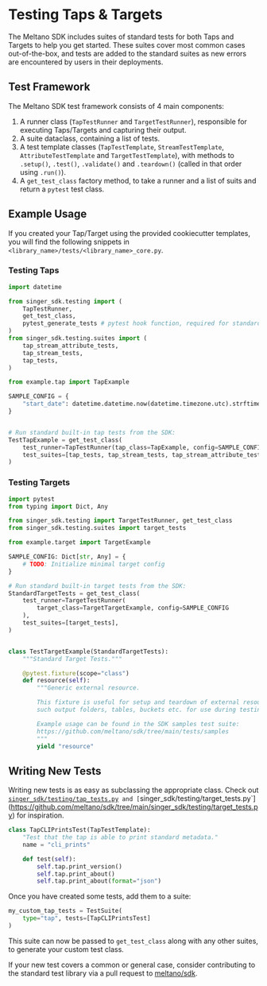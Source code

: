 # Testing Taps & Targets

The Meltano SDK includes suites of standard tests for both Taps and Targets to help you get started.
These suites cover most common cases out-of-the-box, and tests are added to the standard suites as new errors are encountered by users in their deployments.

## Test Framework

The Meltano SDK test framework consists of 4 main components:

1. A runner class (`TapTestRunner` and `TargetTestRunner`), responsible for executing Taps/Targets and capturing their output.
1. A suite dataclass, containing a list of tests.
1. A test template classes (`TapTestTemplate`, `StreamTestTemplate`, `AttributeTestTemplate` and `TargetTestTemplate`), with methods to `.setup()`, `.test()`, `.validate()` and `.teardown()` (called in that order using `.run()`).
1. A `get_test_class` factory method, to take a runner and a list of suits and return a `pytest` test class.

## Example Usage

If you created your Tap/Target using the provided cookiecutter templates, you will find the following snippets in `<library_name>/tests/<library_name>_core.py`.

### Testing Taps

```python
import datetime

from singer_sdk.testing import (
    TapTestRunner,
    get_test_class,
    pytest_generate_tests # pytest hook function, required for standard tests
)
from singer_sdk.testing.suites import (
    tap_stream_attribute_tests,
    tap_stream_tests,
    tap_tests,
)

from example.tap import TapExample

SAMPLE_CONFIG = {
    "start_date": datetime.datetime.now(datetime.timezone.utc).strftime("%Y-%m-%d")
}


# Run standard built-in tap tests from the SDK:
TestTapExample = get_test_class(
    test_runner=TapTestRunner(tap_class=TapExample, config=SAMPLE_CONFIG),
    test_suites=[tap_tests, tap_stream_tests, tap_stream_attribute_tests],
)
```

### Testing Targets

```python
import pytest
from typing import Dict, Any

from singer_sdk.testing import TargetTestRunner, get_test_class
from singer_sdk.testing.suites import target_tests

from example.target import TargetExample

SAMPLE_CONFIG: Dict[str, Any] = {
    # TODO: Initialize minimal target config
}

# Run standard built-in target tests from the SDK:
StandardTargetTests = get_test_class(
    test_runner=TargetTestRunner(
        target_class=TargetTargetExample, config=SAMPLE_CONFIG
    ),
    test_suites=[target_tests],
)


class TestTargetExample(StandardTargetTests):
    """Standard Target Tests."""

    @pytest.fixture(scope="class")
    def resource(self):
        """Generic external resource.

        This fixture is useful for setup and teardown of external resources,
        such output folders, tables, buckets etc. for use during testing.

        Example usage can be found in the SDK samples test suite:
        https://github.com/meltano/sdk/tree/main/tests/samples
        """
        yield "resource"
```

## Writing New Tests

Writing new tests is as easy as subclassing the appropriate class.
Check out [`singer_sdk/testing/tap_tests.py`](https://github.com/meltano/sdk/tree/main/singer_sdk/testing/tap_tests.py)` and [`singer_sdk/testing/target_tests.py`](https://github.com/meltano/sdk/tree/main/singer_sdk/testing/target_tests.py) for inspiration.

```python
class TapCLIPrintsTest(TapTestTemplate):
    "Test that the tap is able to print standard metadata."
    name = "cli_prints"

    def test(self):
        self.tap.print_version()
        self.tap.print_about()
        self.tap.print_about(format="json")
```

Once you have created some tests, add them to a suite:

```python
my_custom_tap_tests = TestSuite(
    type="tap", tests=[TapCLIPrintsTest]
)
```

This suite can now be passed to `get_test_class` along with any other suites, to generate your custom test class.

If your new test covers a common or general case, consider contributing to the standard test library via a pull request to [meltano/sdk](https://github.com/meltano/sdk).

